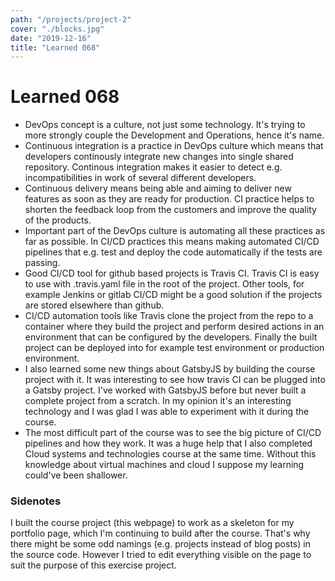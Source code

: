 ```yaml
---
path: "/projects/project-2"
cover: "./blocks.jpg"
date: "2019-12-16"
title: "Learned 068"
---
```

# Learned 068
* DevOps concept is a culture, not just some technology. It's trying to more strongly couple the Development and Operations, hence it's name.
* Continuous integration is a practice in DevOps culture which means that developers continously integrate new changes into single shared repository. Continous integration makes it easier to detect e.g. incompatibilities in work of several different developers.
* Continuous delivery means being able and aiming to deliver new features as soon as they are ready for production. CI practice helps to shorten the feedback loop from the customers and improve the quality of the products.
* Important part of the DevOps culture is automating all these practices as far as possible. In CI/CD practices this means making automated CI/CD pipelines that e.g. test and deploy the code automatically if the tests are passing.
* Good CI/CD tool for github based projects is Travis CI. Travis CI is easy to use with .travis.yaml file in the root of the project. Other tools, for example Jenkins or gitlab CI/CD might be a good solution if the projects are stored elsewhere than github.
* CI/CD automation tools like Travis clone the project from the repo to a container where they build the project and perform desired actions in an environment that can be configured by the developers. Finally the built project can be deployed into for example test environment or production environment.
* I also learned some new things about GatsbyJS by building the course project with it. It was interesting to see how travis CI can be plugged into a Gatsby project. I've worked with GatsbyJS before but never built a complete project from a scratch. In my opinion it's an interesting technology and I was glad I was able to experiment with it during the course.
* The most difficult part of the course was to see the big picture of CI/CD pipelines and how they work. It was a huge help that I also completed Cloud systems and technologies course at the same time. Without this knowledge about virtual machines and cloud I suppose my learning could've been shallower.

### Sidenotes
I built the course project (this webpage) to work as a skeleton for my portfolio page, which I'm continuing to build after the course. That's why there might be some odd namings (e.g. projects instead of blog posts) in the source code. However I tried to edit everything visible on the page to suit the purpose of this exercise project.



